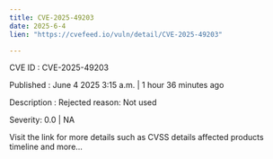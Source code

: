 ```yaml
---
title: CVE-2025-49203
date: 2025-6-4
lien: "https://cvefeed.io/vuln/detail/CVE-2025-49203"

---
```


CVE ID : CVE-2025-49203

Published :  June 4
2025
3:15 a.m. | 1 hour
36 minutes ago

Description : Rejected reason: Not used

Severity: 0.0 | NA

Visit the link for more details
such as CVSS details
affected products
timeline
and more...
